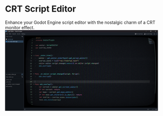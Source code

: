 # CRT Script Editor
Enhance your Godot Engine script editor with the nostalgic charm of a CRT monitor effect.
![Alt text](screenshots/screenshot_1.png?raw=true "Title")
